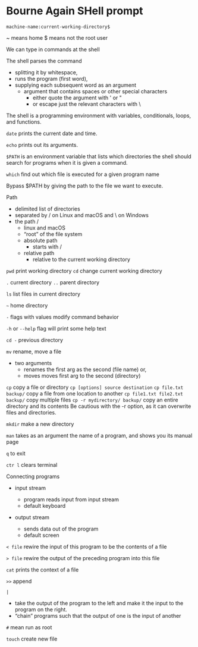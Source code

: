 # Bourne Again SHell prompt

`machine-name:current-working-directory$`

~ means home
$ means not the root user

We can type in commands at the shell

The shell parses the command

- splitting it by whitespace,
- runs the program (first word),
- supplying each subsequent word as an argument
  - argument that contains spaces or other special characters
    - either quote the argument with ' or "
    - or escape just the relevant characters with \

The shell is a programming environment with variables, conditionals, loops, and functions.

`date` prints the current date and time.

`echo` prints out its arguments.

`$PATH` is an environment variable that lists which directories the shell should search for programs when it is given a command.

`which` find out which file is executed for a given program name

Bypass $PATH by giving the path to the file we want to execute.

Path

- delimited list of directories
- separated by / on Linux and macOS and \ on Windows
- the path /
  - linux and macOS
  - “root” of the file system
  - absolute path
    - starts with /
  - relative path
    - relative to the current working directory

`pwd` print working directory
`cd` change current working directory

`.` current directory
`..` parent directory
  
`ls` list files in current directory

`~` home directory

`-` flags with values modify command behavior

`-h` or `--help` flag will print some help text

`cd -` previous directory

`mv` rename, move a file

- two arguments
  - renames the first arg as the second (file name) or,
  - moves moves first arg to the second (directory)

`cp` copy a file or directory
`cp [options] source destination`
`cp file.txt backup/` copy a file from one location to another
`cp file1.txt file2.txt backup/` copy multiple files 
`cp -r mydirectory/ backup/` copy an entire directory and its contents
 Be cautious with the -r option, as it can overwrite files and directories.

`mkdir` make a new directory

`man` takes as an argument the name of a program, and shows you its manual page

`q` to exit

`ctr l` clears terminal

Connecting programs

- input stream
  - program reads input from input stream
  - default keyboard

- output stream
  - sends data out of the program
  - default screen

`< file` rewire the input of this program to be the contents of a file

`> file` rewire the output of the preceding program into this file

`cat` prints the context of a file

`>>` append

`|`

- take the output of the program to the left and make it the input to the program on the right.
- “chain” programs such that the output of one is the input of another

`#` mean run as root

`touch` create new file
